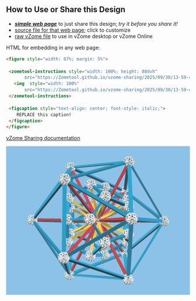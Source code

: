 
## How to Use or Share this Design

 - [***simple web page***](<https://Zometool.github.io/vzome-sharing/2025/09/30/13-59-48-p21-DoubleStarburst/>) to just share this design; *try it before you share it!*
 - [source file for that web page](<https://github.com/Zometool/vzome-sharing/edit/main/2025/09/30/13-59-48-p21-DoubleStarburst/index.md>); click to customize
 - [raw vZome file](<https://raw.githubusercontent.com/Zometool/vzome-sharing/main/2025/09/30/13-59-48-p21-DoubleStarburst/p21-DoubleStarburst.vZome>) to use in vZome desktop or vZome Online
 
 HTML for embedding in any web page:
 ```html
<figure style="width: 87%; margin: 5%">
  
  <zometool-instructions style="width: 100%; height: 80dvh"
        src="https://Zometool.github.io/vzome-sharing/2025/09/30/13-59-48-p21-DoubleStarburst/p21-DoubleStarburst.vZome" >
    <img  style="width: 100%"
        src="https://Zometool.github.io/vzome-sharing/2025/09/30/13-59-48-p21-DoubleStarburst/p21-DoubleStarburst.png" >
  </zometool-instructions>

  <figcaption style="text-align: center; font-style: italic;">
     REPLACE this caption!
  </figcaption>
</figure>

 ```

[vZome Sharing documentation](https://vzome.github.io/vzome/sharing.html#how-it-works)

![Image](<p21-DoubleStarburst.png>)

